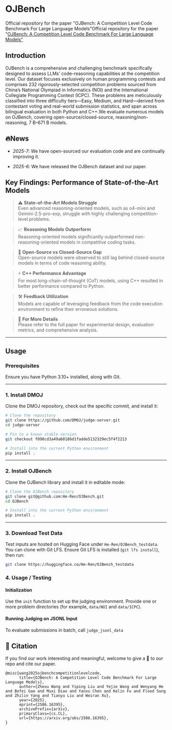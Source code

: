 # OJBench
Official repository for the paper "OJBench: A Competition Level Code Benchmark For Large Language Models"Official repository for the paper "[OJBench: A Competition Level Code Benchmark For Large Language Models"]((https://arxiv.org/pdf/2506.16395))


## Introduction
OJBench is a comprehensive and challenging benchmark specifically designed to assess LLMs’ code-reasoning capabilities at the competition level. Our dataset focuses exclusively on human programming contests and comprises 232 rigorously-selected competition problems sourced from China’s National Olympiad in Informatics (NOI) and the International Collegiate Programming Contest (ICPC). These problems are meticulously classified into three difficulty tiers—Easy, Medium, and Hard—derived from contestant voting and real-world submission statistics, and span across bilingual evaluation in both Python and C++.We evaluate numerous models on OJBench, covering open-source/closed-source, reasoning/non-reasoning, 7 B–671 B models.



## 🔥News

- *2025-7*: We have open-sourced our evaluation code and are continually improving it.

- *2025-6*: We have released the OJBench dataset and our paper.


## Key Findings: Performance of State-of-the-Art Models

> ⚠️ **State-of-the-Art Models Struggle**  
> Even advanced reasoning-oriented models, such as o4-mini and Gemini-2.5-pro-exp, struggle with highly challenging competition-level problems.

> 📈 **Reasoning Models Outperform**  
> Reasoning-oriented models significantly outperformed non-reasoning-oriented models in competitive coding tasks.

> 🔄 **Open-Source vs Closed-Source Gap**  
> Open-source models were observed to still lag behind closed-source models in terms of code reasoning ability.

> ⚡ **C++ Performance Advantage**  
> For most long-chain-of-thought (CoT) models, using C++ resulted in better performance compared to Python.

> 🛠️ **Feedback Utilization**  
> Models are capable of leveraging feedback from the code execution environment to refine their erroneous solutions.

> 📄 **For More Details**  
> Please refer to the full paper for experimental design, evaluation metrics, and comprehensive analysis.

------

## Usage
### Prerequisites

Ensure you have Python 3.10+ installed, along with Git.

---

### 1. Install DMOJ

Clone the DMOJ repository, check out the specific commit, and install it:

```bash
# Clone the repository
git clone https://github.com/DMOJ/judge-server.git
cd judge-server

# Pin to a known stable version
git checkout f098cd3a49a60186d1fadde5132329ec5f4f2213

# Install into the current Python environment
pip install .
```

---

### 2. Install OJBench

Clone the OJBench library and install it in editable mode:

```bash
# Clone the OJBench repository
git clone git@github.com:He-Ren/OJBench.git
cd OJBench

# Install into the current Python environment
pip install .
```

---

### 3. Download Test Data

Test inputs are hosted on Hugging Face under `He-Ren/OJBench_testdata`. You can clone with Git LFS. Ensure Git LFS is installed (`git lfs install`), then run:

  ```bash
  git clone https://huggingface.co/He-Ren/OJBench_testdata
  ```

### 4. Usage / Testing

#### Initialization

Use the `init` function to set up the judging environment. Provide one or more problem directories (for example, `data/NOI` and `data/ICPC`).

#### Running Judging on JSONL Input

To evaluate submissions in batch, call `judge_jsonl_data`


## 💬 Citation
If you find our work interesting and meaningful, welcome to give a 🌟 to our repo and cite our paper.
```
@misc{wang2025ojbenchcompetitionlevelcode,
      title={OJBench: A Competition Level Code Benchmark For Large Language Models}, 
      author={Zhexu Wang and Yiping Liu and Yejie Wang and Wenyang He and Bofei Gao and Muxi Diao and Yanxu Chen and Kelin Fu and Flood Sung and Zhilin Yang and Tianyu Liu and Weiran Xu},
      year={2025},
      eprint={2506.16395},
      archivePrefix={arXiv},
      primaryClass={cs.CL},
      url={https://arxiv.org/abs/2506.16395}, 
}
```
